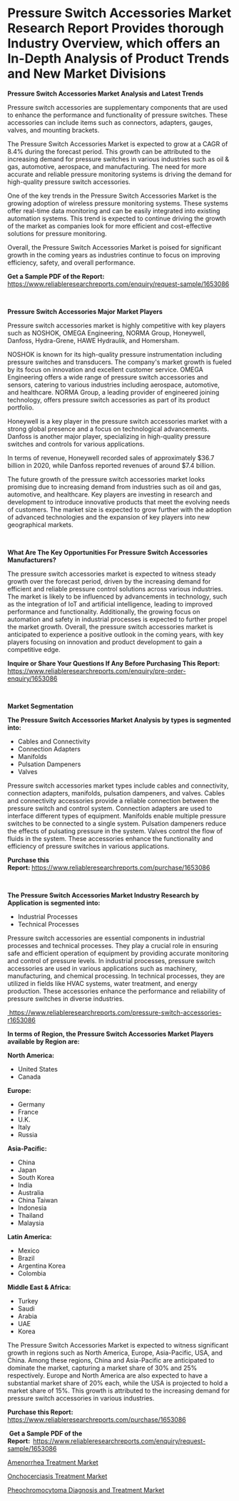 <p><h1>Pressure Switch Accessories Market Research Report Provides thorough Industry Overview, which offers an In-Depth Analysis of Product Trends and New Market Divisions</h1></p><p><strong>Pressure Switch Accessories Market Analysis and Latest Trends</strong></p>
<p><p>Pressure switch accessories are supplementary components that are used to enhance the performance and functionality of pressure switches. These accessories can include items such as connectors, adapters, gauges, valves, and mounting brackets.</p><p>The Pressure Switch Accessories Market is expected to grow at a CAGR of 8.4% during the forecast period. This growth can be attributed to the increasing demand for pressure switches in various industries such as oil & gas, automotive, aerospace, and manufacturing. The need for more accurate and reliable pressure monitoring systems is driving the demand for high-quality pressure switch accessories.</p><p>One of the key trends in the Pressure Switch Accessories Market is the growing adoption of wireless pressure monitoring systems. These systems offer real-time data monitoring and can be easily integrated into existing automation systems. This trend is expected to continue driving the growth of the market as companies look for more efficient and cost-effective solutions for pressure monitoring.</p><p>Overall, the Pressure Switch Accessories Market is poised for significant growth in the coming years as industries continue to focus on improving efficiency, safety, and overall performance.</p></p>
<p><strong>Get a Sample PDF of the Report:&nbsp;</strong> <a href="https://www.reliableresearchreports.com/enquiry/request-sample/1653086">https://www.reliableresearchreports.com/enquiry/request-sample/1653086</a></p>
<p>&nbsp;</p>
<p><strong>Pressure Switch Accessories Major Market Players</strong></p>
<p><p>Pressure switch accessories market is highly competitive with key players such as NOSHOK, OMEGA Engineering, NORMA Group, Honeywell, Danfoss, Hydra-Grene, HAWE Hydraulik, and Homersham.</p><p>NOSHOK is known for its high-quality pressure instrumentation including pressure switches and transducers. The company's market growth is fueled by its focus on innovation and excellent customer service. OMEGA Engineering offers a wide range of pressure switch accessories and sensors, catering to various industries including aerospace, automotive, and healthcare. NORMA Group, a leading provider of engineered joining technology, offers pressure switch accessories as part of its product portfolio.</p><p>Honeywell is a key player in the pressure switch accessories market with a strong global presence and a focus on technological advancements. Danfoss is another major player, specializing in high-quality pressure switches and controls for various applications. </p><p>In terms of revenue, Honeywell recorded sales of approximately $36.7 billion in 2020, while Danfoss reported revenues of around $7.4 billion.</p><p>The future growth of the pressure switch accessories market looks promising due to increasing demand from industries such as oil and gas, automotive, and healthcare. Key players are investing in research and development to introduce innovative products that meet the evolving needs of customers. The market size is expected to grow further with the adoption of advanced technologies and the expansion of key players into new geographical markets.</p></p>
<p>&nbsp;</p>
<p><strong>What Are The Key Opportunities For Pressure Switch Accessories Manufacturers?</strong></p>
<p><p>The pressure switch accessories market is expected to witness steady growth over the forecast period, driven by the increasing demand for efficient and reliable pressure control solutions across various industries. The market is likely to be influenced by advancements in technology, such as the integration of IoT and artificial intelligence, leading to improved performance and functionality. Additionally, the growing focus on automation and safety in industrial processes is expected to further propel the market growth. Overall, the pressure switch accessories market is anticipated to experience a positive outlook in the coming years, with key players focusing on innovation and product development to gain a competitive edge.</p></p>
<p><strong>Inquire or Share Your Questions If Any Before Purchasing This Report:</strong> <a href="https://www.reliableresearchreports.com/enquiry/pre-order-enquiry/1653086">https://www.reliableresearchreports.com/enquiry/pre-order-enquiry/1653086</a></p>
<p>&nbsp;</p>
<p><strong>Market Segmentation</strong></p>
<p><strong>The Pressure Switch Accessories Market Analysis by types is segmented into:</strong></p>
<p><ul><li>Cables and Connectivity</li><li>Connection Adapters</li><li>Manifolds</li><li>Pulsation Dampeners</li><li>Valves</li></ul></p>
<p><p>Pressure switch accessories market types include cables and connectivity, connection adapters, manifolds, pulsation dampeners, and valves. Cables and connectivity accessories provide a reliable connection between the pressure switch and control system. Connection adapters are used to interface different types of equipment. Manifolds enable multiple pressure switches to be connected to a single system. Pulsation dampeners reduce the effects of pulsating pressure in the system. Valves control the flow of fluids in the system. These accessories enhance the functionality and efficiency of pressure switches in various applications.</p></p>
<p><strong>Purchase this Report:&nbsp;</strong><a href="https://www.reliableresearchreports.com/purchase/1653086">https://www.reliableresearchreports.com/purchase/1653086</a></p>
<p>&nbsp;</p>
<p><strong>The Pressure Switch Accessories Market Industry Research by Application is segmented into:</strong></p>
<p><ul><li>Industrial Processes</li><li>Technical Processes</li></ul></p>
<p><p>Pressure switch accessories are essential components in industrial processes and technical processes. They play a crucial role in ensuring safe and efficient operation of equipment by providing accurate monitoring and control of pressure levels. In industrial processes, pressure switch accessories are used in various applications such as machinery, manufacturing, and chemical processing. In technical processes, they are utilized in fields like HVAC systems, water treatment, and energy production. These accessories enhance the performance and reliability of pressure switches in diverse industries.</p></p>
<p><a href="https://www.reliableresearchreports.com/pressure-switch-accessories-r1653086">&nbsp;https://www.reliableresearchreports.com/pressure-switch-accessories-r1653086</a></p>
<p><strong>In terms of Region, the Pressure Switch Accessories Market Players available by Region are:</strong></p>
<p>
    <p> <strong> North America: </strong>
        <ul>
            <li>United States</li>
            <li>Canada</li>
        </ul>
        </p> 
    <p> <strong> Europe: </strong>
        <ul>
            <li>Germany</li>
            <li>France</li>
            <li>U.K.</li>
            <li>Italy</li>
            <li>Russia</li>
        </ul>
        </p> 
    <p> <strong> Asia-Pacific: </strong>
        <ul>
            <li>China</li>
            <li>Japan</li>
            <li>South Korea</li>
            <li>India</li>
            <li>Australia</li>
            <li>China Taiwan</li>
            <li>Indonesia</li>
            <li>Thailand</li>
            <li>Malaysia</li>
        </ul>
        </p> 
    <p> <strong> Latin America: </strong>
        <ul>
            <li>Mexico</li>
            <li>Brazil</li>
            <li>Argentina Korea</li>
            <li>Colombia</li>
        </ul>
        </p> 
    <p> <strong> Middle East & Africa: </strong>
        <ul>
            <li>Turkey</li>
            <li>Saudi</li>
            <li>Arabia</li>
            <li>UAE</li>
            <li>Korea</li>
        </ul>
    </p>
    </p>
<p><p>The Pressure Switch Accessories Market is expected to witness significant growth in regions such as North America, Europe, Asia-Pacific, USA, and China. Among these regions, China and Asia-Pacific are anticipated to dominate the market, capturing a market share of 30% and 25% respectively. Europe and North America are also expected to have a substantial market share of 20% each, while the USA is projected to hold a market share of 15%. This growth is attributed to the increasing demand for pressure switch accessories in various industries.</p></p>
<p><strong>Purchase this Report: </strong><a href="https://www.reliableresearchreports.com/purchase/1653086">https://www.reliableresearchreports.com/purchase/1653086</a></p>
<p>&nbsp;<strong>Get a Sample PDF of the Report:&nbsp;&nbsp;</strong><a href="https://www.reliableresearchreports.com/enquiry/request-sample/1653086">https://www.reliableresearchreports.com/enquiry/request-sample/1653086</a></p>
<p><strong></strong></p>
<p><p><a href="https://github.com/DeonteStanton2023/Market-Research-Report-List-1/blob/main/amenorrhea-treatment-market.md">Amenorrhea Treatment Market</a></p><p><a href="https://github.com/AnnChovey2023/Market-Research-Report-List-1/blob/main/onchocerciasis-treatment-market.md">Onchocerciasis Treatment Market</a></p><p><a href="https://github.com/ZackaryHalvorson2023/Market-Research-Report-List-1/blob/main/pheochromocytoma-diagnosis-and-treatment-market.md">Pheochromocytoma Diagnosis and Treatment Market</a></p></p>